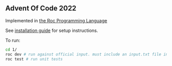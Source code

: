 ## Advent Of Code 2022

Implemented in [the Roc Programming Language](https://www.roc-lang.org/)

See [installation guide](https://github.com/roc-lang/roc/tree/main/getting_started) for setup instructions.


To run:

```sh
cd 1/
roc dev # run against official input. must include an input.txt file in day directory to function.
roc test # run unit tests
```